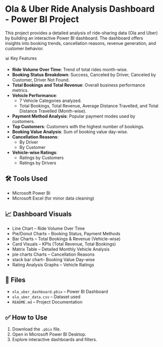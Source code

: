 
# Ola & Uber Ride Analysis Dashboard - Power BI Project

This project provides a detailed analysis of ride-sharing data (Ola and Uber) by building an interactive Power BI dashboard. The dashboard offers insights into booking trends, cancellation reasons, revenue generation, and customer behavior.

 📊 Key Features

- **Ride Volume Over Time**: Trend of total rides month-wise.
- **Booking Status Breakdown**: Success, Canceled by Driver, Canceled by Customer, Driver Not Found.
- **Total Bookings and Total Revenue**: Overall business performance metrics.
- **Vehicle Performance**:
  - 7 Vehicle Categories analyzed.
  - Total Bookings, Total Revenue, Average Distance Travelled, and Total Distance Travelled (Month-wise).
- **Payment Method Analysis**: Popular payment modes used by customers.
- **Top Customers**: Customers with the highest number of bookings.
- **Booking Value Analysis**: Sum of booking value day-wise.
- **Cancellation Reasons**:
  - By Driver
  - By Customer
- **Vehicle-wise Ratings**:
  - Ratings by Customers
  - Ratings by Drivers

## 🛠️ Tools Used

- Microsoft Power BI
- Microsoft Excel (for minor data cleaning)

## 📈 Dashboard Visuals

- Line Chart – Ride Volume Over Time
- Pie/Donut Charts – Booking Status, Payment Methods
- Bar Charts – Total Bookings & Revenue (Vehicle-wise)
- Card Visuals – KPIs (Total Revenue, Total Bookings)
- Matrix Table – Detailed Monthly Vehicle Analysis
- pie charts Charts – Cancellation Reasons
- stack bar chart– Booking Value Day-wise
- Rating Analysis Graphs – Vehicle Ratings

## 📂 Files

- `ola_uber_dashboard.pbix` – Power BI Dashboard
- `ola_uber_data.csv` – Dataset used
- `README.md` – Project Documentation

## ✅ How to Use

1. Download the `.pbix` file.
2. Open in Microsoft Power BI Desktop.
3. Explore interactive dashboards and filters.
